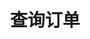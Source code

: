---
title: 查询订单
position_number: 4
type: get
description: /v1/order/list
parameters:
  - name: page
    type: integer
    mandatory: false
    default: 1
    description: 页码
    ranges:
  - name: size
    type: integer
    mandatory: false
    default: 10
    description: 单页数
    ranges:
  - name: startTime
    type: integer
    mandatory: false
    default: N/A
    description: 开始时间
    ranges:
  - name: endTime
    type: integer
    mandatory: false
    default: N/A
    description: 结束时间
    ranges:
  - name: state
    type: string
    mandatory: true
    default: NEW
    description: >-
      订单状态
      NEW：新建订单（未成交）；PARTIALLY_FILLED：部分成交；FILLED：全部成交；CANCELED：用户撤销；REJECTED：下单失败；EXPIRED：已过期；UNFINISHED：未完成；HISTORY：（历史）
    ranges:
  - name: symbol
    type: string
    mandatory: false
    default: N/A
    description: 交易对
    ranges:
left_code_blocks:
  - code_block: "public void getMarketConfig() {\r\n\tString text = HttpUtil.get(URL + \"/data/api/v1/getMarketConfig\");\r\n\tSystem.out.println(text);\r\n}"
    title: Java
    language: java
right_code_blocks:
  - code_block: |-
      {
        "error": {
          "code": "",
          "msg": ""
        },
        "msgInfo": "",
        "result": {
          "items": [
            {
              "avgPrice": 0, //成交均价
              "closePosition": false, //是否条件全平仓
              "closeProfit": 0, //平仓盈亏
              "createdTime": 0, //创建时间
              "executedQty": 0, //已成交数量（张）
              "forceClose": false, //是否是全平订单
              "marginFrozen": 0, //占用保证金
              "orderId": 0, //订单id
              "orderSide": "", //买卖方向
              "orderType": "", //订单类型
              "origQty": 0, //数量（张）
              "positionSide": "", //持仓方向
              "price": 0, //委托价格
              "sourceId": 0, //条件触发id
              "state": "", //订单状态 NEW：新建订单（未成交）；PARTIALLY_FILLED：部分成交；PARTIALLY_CANCELED：部分撤销；FILLED：全部成交；CANCELED：已撤销；REJECTED：下单失败；EXPIRED：已过期
              "symbol": "", //交易对
              "timeInForce": "", //有效类型
              "triggerProfitPrice": 0, //止盈触发价
              "triggerStopPrice": 0 //止损触发价
            }
          ],
          "page": 0,
          "ps": 0,
          "total": 0
        },
        "returnCode": 0
      }
    title: Response
    language: json
---